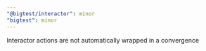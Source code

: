 ```yaml
---
"@bigtest/interactor": minor
"bigtest": minor
---
```


Interactor actions are not automatically wrapped in a convergence

